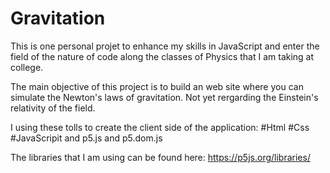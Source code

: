 # Gravitation

This is one personal projet to enhance my skills in JavaScript and enter the field of the nature of code along the classes of Physics that I am taking at college. 

The main objective of this project is to build an web site where you can simulate the Newton's laws of gravitation. Not yet rergarding the Einstein's relativity of the field. 


I using these tolls to create the client side of the application:
  #Html
  #Css
  #JavaScripit and p5.js and p5.dom.js
  
  
The libraries that I am using can be found here: https://p5js.org/libraries/

